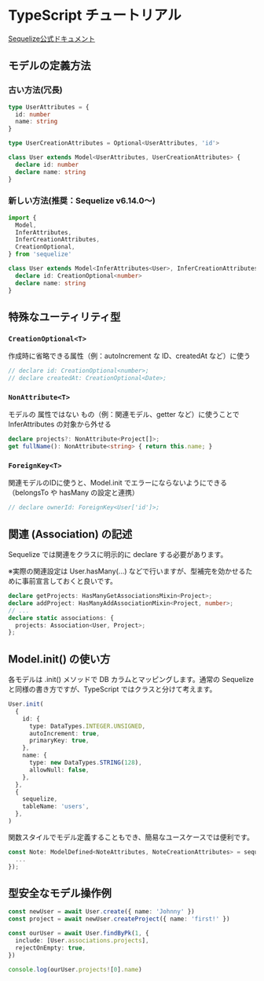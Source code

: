 # TypeScript チュートリアル

[Sequelize公式ドキュメント](https://sequelize.org/docs/v6/other-topics/typescript/)

## モデルの定義方法

### 古い方法(冗長)

```ts
type UserAttributes = {
  id: number
  name: string
}

type UserCreationAttributes = Optional<UserAttributes, 'id'>

class User extends Model<UserAttributes, UserCreationAttributes> {
  declare id: number
  declare name: string
}
```

### 新しい方法(推奨：Sequelize v6.14.0〜)

```ts
import {
  Model,
  InferAttributes,
  InferCreationAttributes,
  CreationOptional,
} from 'sequelize'

class User extends Model<InferAttributes<User>, InferCreationAttributes<User>> {
  declare id: CreationOptional<number>
  declare name: string
}
```

## 特殊なユーティリティ型

### `CreationOptional<T>`

作成時に省略できる属性（例：autoIncrement な ID、createdAt など）に使う

```ts
// declare id: CreationOptional<number>;
// declare createdAt: CreationOptional<Date>;
```

### `NonAttribute<T>`

モデルの 属性ではない もの（例：関連モデル、getter など）に使うことで InferAttributes の対象から外せる

```ts
declare projects?: NonAttribute<Project[]>;
get fullName(): NonAttribute<string> { return this.name; }
```

### `ForeignKey<T>`

関連モデルのIDに使うと、Model.init でエラーにならないようにできる（belongsTo や hasMany の設定と連携）

```ts
// declare ownerId: ForeignKey<User['id']>;
```

## 関連 (Association) の記述

Sequelize では関連をクラスに明示的に declare する必要があります。

※実際の関連設定は User.hasMany(...) などで行いますが、型補完を効かせるために事前宣言しておくと良いです。

```ts
declare getProjects: HasManyGetAssociationsMixin<Project>;
declare addProject: HasManyAddAssociationMixin<Project, number>;
// ...
declare static associations: {
  projects: Association<User, Project>;
};
```

## Model.init() の使い方

各モデルは .init() メソッドで DB カラムとマッピングします。通常の Sequelize と同様の書き方ですが、TypeScript ではクラスと分けて考えます。

```ts
User.init(
  {
    id: {
      type: DataTypes.INTEGER.UNSIGNED,
      autoIncrement: true,
      primaryKey: true,
    },
    name: {
      type: new DataTypes.STRING(128),
      allowNull: false,
    },
  },
  {
    sequelize,
    tableName: 'users',
  },
)
```

関数スタイルでモデル定義することもでき、簡易なユースケースでは便利です。

```ts
const Note: ModelDefined<NoteAttributes, NoteCreationAttributes> = sequelize.define('Note', {
  ...
});
```

## 型安全なモデル操作例

```ts
const newUser = await User.create({ name: 'Johnny' })
const project = await newUser.createProject({ name: 'first!' })

const ourUser = await User.findByPk(1, {
  include: [User.associations.projects],
  rejectOnEmpty: true,
})

console.log(ourUser.projects![0].name)
```
